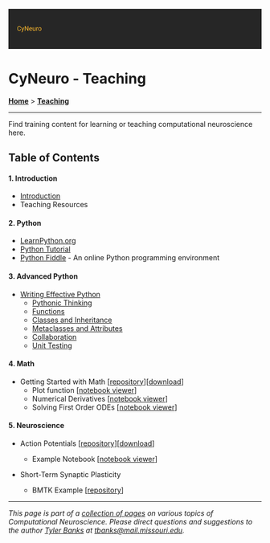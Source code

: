 ![](/images/cyneurologo2.png)

# CyNeuro - Teaching


[**Home**](/) > [**Teaching**](./)

---

Find training content for learning or teaching computational neuroscience here.

## Table of Contents

#### 1. Introduction

* [Introduction](/research/introduction)
* Teaching Resources

#### 2. Python
* [LearnPython.org](https://www.learnpython.org/)
* [Python Tutorial](https://docs.python.org/3/tutorial/)
* [Python Fiddle](http://pythonfiddle.com/) - An online Python programming environment

#### 3. Advanced Python

* [Writing Effective Python](effective-python)
  * [Pythonic Thinking](https://nbviewer.jupyter.org/github/tjbanks/python-datasci/blob/master/Effective%20Python/Ch1-Pythonic-Thinking.ipynb)
  * [Functions](https://nbviewer.jupyter.org/github/tjbanks/python-datasci/blob/master/Effective%20Python/Ch2-Functions.ipynb)
  * [Classes and Inheritance](https://nbviewer.jupyter.org/github/tjbanks/python-datasci/blob/master/Effective%20Python/Ch3-Classes-and-Inheritance.ipynb)
  * [Metaclasses and Attributes](https://nbviewer.jupyter.org/github/tjbanks/python-datasci/blob/master/Effective%20Python/Ch4-Metaclasses-and-Attributes.ipynb)
  * [Collaboration](https://nbviewer.jupyter.org/github/tjbanks/python-datasci/blob/master/Effective%20Python/Ch7-Collaboration.ipynb)
  * [Unit Testing](https://nbviewer.jupyter.org/github/tjbanks/python-datasci/blob/master/Effective%20Python/Ch8-Production.ipynb)

#### 4. Math

* Getting Started with Math [[repository](https://github.com/chenziao/Computational-Neuroscience-Tutorials)][[download](https://github.com/chenziao/Computational-Neuroscience-Tutorials/archive/master.zip)]
  * Plot function [[notebook viewer](https://nbviewer.jupyter.org/github/chenziao/Computational-Neuroscience-Tutorials/blob/master/Getting%20Started%20with%20Math/1_Plot_function.ipynb)]
  * Numerical Derivatives [[notebook viewer](https://nbviewer.jupyter.org/github/chenziao/Computational-Neuroscience-Tutorials/blob/master/Getting%20Started%20with%20Math/2_Numerical%20derivative.ipynb)]
  * Solving First Order ODEs [[notebook viewer](https://nbviewer.jupyter.org/github/chenziao/Computational-Neuroscience-Tutorials/blob/master/Getting%20Started%20with%20Math/3_Solve%20first%20order%20ODE.ipynb)]

#### 5. Neuroscience

* Action Potentials [[repository](https://github.com/chenziao/Computational-Neuroscience-Tutorials)][[download](https://github.com/chenziao/Computational-Neuroscience-Tutorials/archive/master.zip)]
  * Example Notebook [[notebook viewer](https://nbviewer.jupyter.org/github/chenziao/Computational-Neuroscience-Tutorials/blob/master/ActionPotentialTutorial/ActionPotential_HHCell.ipynb)]

* Short-Term Synaptic Plasticity
  * BMTK Example [[repository](https://github.com/tjbanks/synaptic_plasticity)]


---
*This page is part of a [collection of pages](/) on various topics of Computational Neuroscience. Please direct questions and suggestions to the author [Tyler Banks](https://tylerbanks.net) at [tbanks@mail.missouri.edu](mailto:tbanks@mail.missouri.edu).*
